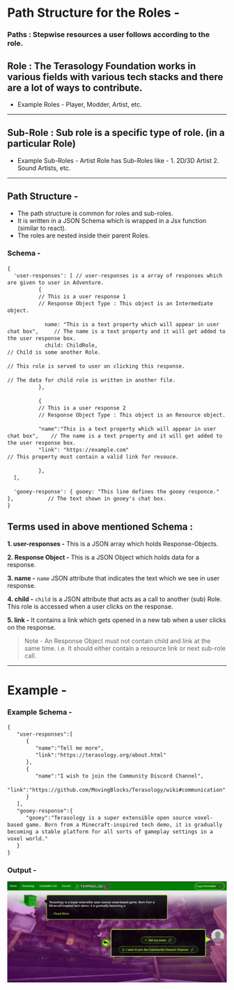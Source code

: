 # Path Structure for the Roles -

### Paths : Stepwise resources a user follows according to the role.

## Role : The Terasology Foundation works in various fields with various tech stacks and there are a lot of ways to contribute.
- Example Roles - Player, Modder, Artist, etc.

---

## Sub-Role : Sub role is a specific type of role. (in a particular Role)
- Example Sub-Roles -  Artist Role has Sub-Roles like - 1. 2D/3D Artist 2. Sound Artists, etc.

---

## Path Structure -

- The path structure is common for roles and sub-roles.
- It is written in a JSON Schema which is wrapped in a Jsx function (similar to react).
- The roles are nested inside their parent Roles.

### Schema - 

```
{
  'user-responses': [ // user-responses is a array of responses which are given to user in Adventure. 
          {
          // This is a user response 1
          // Response Object Type : This object is an Intermediate object.

            name: "This is a text property which will appear in user chat box",     // The name is a text property and it will get added to the user response box.  
            child: ChildRole,                                                       // Child is some another Role. 
                                                                                    // This role is served to user on clicking this response.     
                                                                                    // The data for child role is written in another file.    
          },
  
          {
          // This is a user response 2
          // Response Object Type : This object is an Resource object.
          
          "name":"This is a text property which will appear in user chat box",    // The name is a text property and it will get added to the user response box.  
          "link": "https://example.com"                                           // This property must contain a valid link for resouce.
 
          },
  ],
  
  'gooey-response': { gooey: "This line defines the gooey responce." },           // The text shown in gooey's chat box.
}

```
## Terms used in above mentioned Schema :

**1. user-responses -** This is a JSON array which holds Response-Objects.

**2. Response Object -** This is a JSON Object which holds data for a response. 

**3. name -** `name` JSON attribute that indicates the text which we see in user response.

**4. child -** `child` is a JSON attribute that acts as a call to another (sub) Role. This role is accessed when a user clicks on the response.

**5. link -** It contains a link which gets opened in a new tab when a user clicks on the response. 

> Note - An Response Object must not contain child and link at the same time. i.e. It should either contain a resource link or next sub-role call.

---

# Example -

### Example Schema - 

```
{
   "user-responses":[
      {
         "name":"Tell me more",
         "link":"https://terasology.org/about.html"
      },
      {
         "name":"I wish to join the Community Discord Channel",
         "link":"https://github.com/MovingBlocks/Terasology/wiki#communication"
      }
   ],
   "gooey-response":{
      "gooey":"Terasology is a super extensible open source voxel-based game. Born from a Minecraft-inspired tech demo, it is gradually becoming a stable platform for all sorts of gameplay settings in a voxel world."
   }
}
```

### Output - 

![Hi](./SchemaDemo.jpg)
